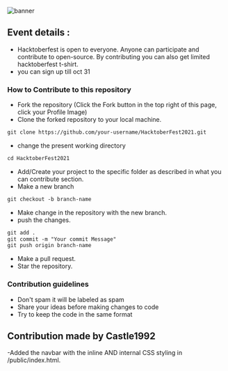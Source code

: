 ![banner](https://hacktoberfest.digitalocean.com/_nuxt/img/logo-hacktoberfest-full.f42e3b1.svg)

## Event details :

- Hacktoberfest is open to everyone. Anyone can participate and contribute to open-source. By contributing you can also get limited hacktoberfest t-shirt.
- you can sign up till oct 31

### How to Contribute to this repository

- Fork the repository (Click the Fork button in the top right of this page, click your Profile Image)
- Clone the forked repository to your local machine.

```markdown
git clone https://github.com/your-username/HacktoberFest2021.git
```

- change the present working directory

```markdown
cd HacktoberFest2021
```

- Add/Create your project to the specific folder as described in what you can contribute section.
- Make a new branch

```markdown
git checkout -b branch-name
```

- Make change in the repository with the new branch.
- push the changes.

```markdown
git add .
git commit -m "Your commit Message"
git push origin branch-name
```

- Make a pull request.
- Star the repository.

### Contribution guidelines
- Don't spam it will be labeled as spam
- Share your ideas before making changes to code
- Try to keep the code in the same format



## Contribution made by Castle1992
-Added the navbar with the inline AND internal CSS styling in /public/index.html. 
